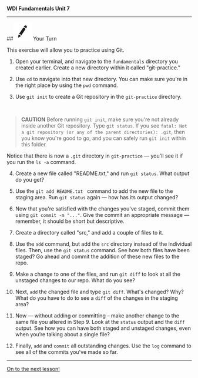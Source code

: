 **WDI Fundamentals Unit 7**

---

##![Your Turn](../assets/exercise.png) Your Turn

This exercise will allow you to practice using Git.

1) Open your terminal, and navigate to the `fundamentals` directory you created earlier. Create a new directory within it called "git-practice."

2) Use `cd` to navigate into that new directory. You can make sure you're in the right place by using the `pwd` command.

3) Use `git init` to create a Git repository in the `git-practice` directory.

   <br>

  > **CAUTION** Before running `git init`, make sure you're not already inside another Git repository. Type `git status`. If you see `fatal: Not a git repository (or any of the parent directories): .git`, then you know you're good to go, and you can safely run `git init` within this folder.

  Notice that there is now a `.git` directory in `git-practice` — you'll see it if you run the `ls -a` command.

4) Create a new file called "README.txt," and run `git status`. What output do you get?

5) Use the `git add README.txt ` command to add the new file to the staging area. Run `git status` again — how has its output changed?

6) Now that you're satisfied with the changes you've staged, commit them using <code>git commit -m "..."</code>. Give the commit an appropriate message — remember, it should be short but descriptive.

7) Create a directory called "src," and add a couple of files to it.

8) Use the `add` command, but add the `src` directory instead of the individual files. Then, use the `git status`
command. See how both files have been staged? Go ahead and commit the addition of these new files to the repo.

9) Make a change to one of the files, and run `git diff` to look at all the unstaged changes to our repo. What do you see?

10) Next, `add` the changed file and type `git diff`. What's changed? Why? What do you have to do to see a `diff` of the changes in the staging area?

11) Now — without adding or committing – make another change to the same file you altered in Step 9. Look at the `status` output and the `diff` output. See how you can have both staged and unstaged changes, even when you’re talking about a single file?

12) Finally, `add` and `commit` all outstanding changes. Use the `log` command to see all of the commits you've made so far.

---

[On to the next lesson!](05_lesson.md)
